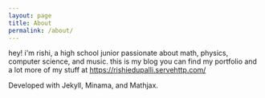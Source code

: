 ```yaml
---
layout: page
title: About
permalink: /about/
---
```


hey! i'm rishi, a high school junior passionate about math, physics, computer science, and music. this is my blog you can find my portfolio and a lot more of my stuff at <a href="https://rishiedupalli.servehttp.com/" target="_blank" rel="noopener noreferrer">https://rishiedupalli.servehttp.com/</a>

Developed with Jekyll, Minama, and Mathjax.
